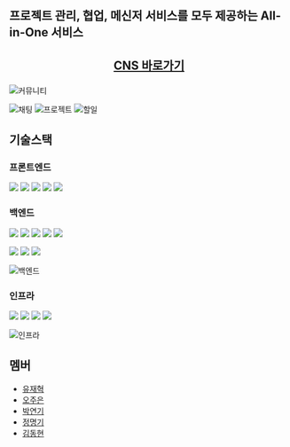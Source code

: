 ## 프로젝트 관리, 협업, 메신저 서비스를 모두 제공하는 All-in-One 서비스



## <p align="center">[CNS 바로가기](http://43.203.69.159:5174/) </p>

![커뮤니티](https://github.com/yu-senier-project/.github/assets/88364328/46fe5611-ba74-4c88-a71d-21d4b86e5858)

![채팅](https://github.com/yu-senier-project/.github/assets/88364328/496fb919-2108-42fc-82fc-03456ce2098c)
![프로젝트](https://github.com/yu-senier-project/.github/assets/88364328/ffec403a-f3bc-4f98-bc9a-76f77549750b)
![할일](https://github.com/yu-senier-project/.github/assets/88364328/27a25d45-5108-476a-bdca-df5b9d19ce3a)

## 기술스택
### 프론트엔드
<img src="https://img.shields.io/badge/React-61DAFB?style=for-the-badge&logo=React&logoColor=black"> <img src="https://img.shields.io/badge/javascript-F7DF1E?style=for-the-badge&logo=javascript&logoColor=black"> <img src="https://img.shields.io/badge/sass-CC6699?style=for-the-badge&logo=sass&logoColor=black"> <img src="https://img.shields.io/badge/react query-FF4154?style=for-the-badge&logo=react query&logoColor=black"> <img src="https://img.shields.io/badge/zustand-000000?style=for-the-badge&logo=zustand&logoColor=black"> 

### 백엔드
<img src="https://img.shields.io/badge/spring boot-6DB33F?style=for-the-badge&logo=spring boot&logoColor=black"> <img src="https://img.shields.io/badge/spring data jpa-6DB33F?style=for-the-badge&logo=spring data jpa&logoColor=black"> <img src="https://img.shields.io/badge/lombok-E60012?style=for-the-badge&logo=lombok&logoColor=black"> <img src="https://img.shields.io/badge/mysql-4479A1?style=for-the-badge&logo=mysql&logoColor=black"> <img src="https://img.shields.io/badge/junit5-25A162?style=for-the-badge&logo=junit5&logoColor=black"> 

<img src="https://img.shields.io/badge/jwt-000000?style=for-the-badge&logo=jwt&logoColor=black"> <img src="https://img.shields.io/badge/spring security-6DB33F?style=for-the-badge&logo=spring security&logoColor=black"> <img src="https://img.shields.io/badge/mokito-111324?style=for-the-badge&logo=mokito&logoColor=black"> 


![백엔드](https://github.com/yu-senier-project/.github/assets/88364328/d2b68d4f-9cfa-4164-9e96-e537c0b92391)
### 인프라
<img src="https://img.shields.io/badge/docker-2496ED?style=for-the-badge&logo=docker&logoColor=black"> <img src="https://img.shields.io/badge/amazon ec2-FF9900?style=for-the-badge&logo=amazon ec2&logoColor=black"> <img src="https://img.shields.io/badge/amazon s3-569A31?style=for-the-badge&logo=amazon s3&logoColor=black"> <img src="https://img.shields.io/badge/github actions-2088FF?style=for-the-badge&logo=github actions&logoColor=black"> 


![인프라](https://github.com/yu-senier-project/.github/assets/88364328/119c3516-9d1b-413b-921a-7c8f781fab75)

## 멤버
* [유재혁](https://github.com/Evon00) 
* [오주은](https://github.com/zoouniak)
* [박연기](https://github.com/yeongipark)
* [정명기](https://github.com/jungmyunggi)
* [김동현](https://github.com/kdhrepos)

<!--



**Here are some ideas to get you started:**

🙋‍♀️ A short introduction - what is your organization all about?
🌈 Contribution guidelines - how can the community get involved?
👩‍💻 Useful resources - where can the community find your docs? Is there anything else the community should know?
🍿 Fun facts - what does your team eat for breakfast?
🧙 Remember, you can do mighty things with the power of [Markdown](https://docs.github.com/github/writing-on-github/getting-started-with-writing-and-formatting-on-github/basic-writing-and-formatting-syntax)
-->
